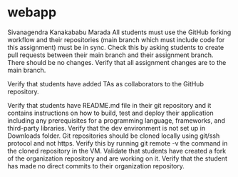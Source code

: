 # webapp
Sivanagendra Kanakababu Marada
All students must use the GitHub forking workflow and their repositories (main branch which must include code for this assignment) must be in sync. Check this by asking students to create pull requests between their main branch and their assignment branch. There should be no changes. Verify that all assignment changes are to the main branch.

Verify that students have added TAs as collaborators to the GitHub repository.

Verify that students have README.md file in their git repository and it contains instructions on how to build, test and deploy their application including any prerequisites for a programming language, frameworks, and third-party libraries.
Verify that the dev environment is not set up in Downloads folder.
Git repositories should be cloned locally using git/ssh protocol and not https.
Verify this by running git remote -v the command in the cloned repository in the VM.
Validate that students have created a fork of the organization repository and are working on it.
Verify that the student has made no direct commits to their organization repository.


